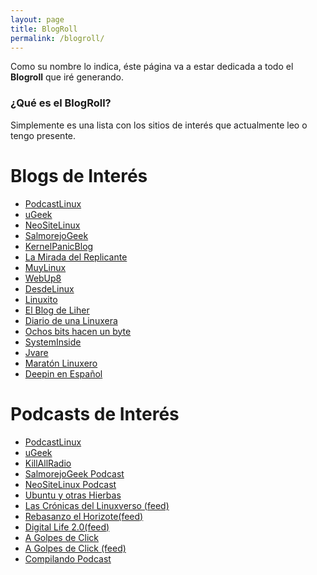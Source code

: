 ```yaml
---
layout: page
title: BlogRoll
permalink: /blogroll/
---
```


Como su nombre lo indica, éste página va a estar dedicada a todo el **Blogroll** que iré generando.

### ¿Qué es el BlogRoll?
Simplemente es una lista con los sitios de interés que actualmente leo o tengo presente.

# Blogs de Interés
* [PodcastLinux][1]
* [uGeek][2]
* [NeoSiteLinux][3]
* [SalmorejoGeek][4]
* [KernelPanicBlog][5]
* [La Mirada del Replicante][10]
* [MuyLinux][11]
* [WebUp8][12]
* [DesdeLinux][13]
* [Linuxito][14]
* [El Blog de Liher][15]
* [Diario de una Linuxera][16]
* [Ochos bits hacen un byte][17]
* [SystemInside][18]
* [Jvare][19]
* [Maratón Linuxero][28]
* [Deepin en Español][29]

[1]: https://podcastlinux.github.io
[2]: https://ugeek.github.io
[3]: https://www.neositelinux.com
[4]: https://www.salmorejogeek.com
[5]: https://kernelpanicblog.wordpress.com
[10]: https://lamiradadelreplicante.com
[11]: https://www.muylinux.com/
[12]: https://www.webupd8.org
[13]: https://blog.desdelinux.net
[14]: https://www.linuxito.com
[15]: https://elblogdeliher.com
[16]: https://www.diariodeunalinuxera.com
[17]: https://www.ochobitshacenunbyte.com
[18]: https://www.systeminside.com
[19]: https://jvare.com
[28]: https://maratonlinuxero.org
[29]: https://deepinenespanol.org

# Podcasts de Interés
* [PodcastLinux][6]
* [uGeek][7]
* [KillAllRadio][8]
* [SalmorejoGeek Podcast][9]
* [NeoSiteLinux Podcast][20]
* [Ubuntu y otras Hierbas][21]
* [Las Crónicas del Linuxverso (feed)][22]
* [Rebasanzo el Horizote(feed)][23]
* [Digital Life 2.0(feed)][24]
* [A Golpes de Click][25]
* [A Golpes de Click (feed)][26]
* [Compilando Podcast][27]

[6]: https://podcastlinux.github.io
[7]: https://ugeek.github.io
[8]: http://www.killallradio.tk
[9]: http://ar.ivoox.com/es/podcast-salmorejo-geek_sq_f1206500_1.html
[20]: http://ar.ivoox.com/es/podcast-neositelinux-podcast_sq_f1169111_1.html
[21]: https://www.youtube.com/playlist?list=PLrtOacI496LQE-2js3gwgv2upN72zJpO8
[22]: http://ar.ivoox.com/es/cronicas-del-linuxverso_fg_f1444265_filtro_1.xml
[23]: http://www.ivoox.com/rebasando-horizonte_fg_f1404041_filtro_1.xml
[24]: https://www.ivoox.com/digital-life-2-0_fg_f1122589_filtro_1.xml
[25]: https://bairot.github.io/agdc/
[26]: http://mx.ivoox.com/es/escuchar-a-golpes-click_nq_330712_1.html
[27]: https://compilando.audio/
